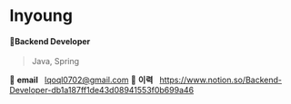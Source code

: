 # Inyoung
#### 🌱Backend Developer
>Java, Spring
>
:star2: **email**&nbsp;&nbsp;&nbsp;lqoql0702@gmail.com
:star2: **이력**&nbsp;&nbsp;&nbsp;https://www.notion.so/Backend-Developer-db1a187ff1de43d08941553f0b699a46

